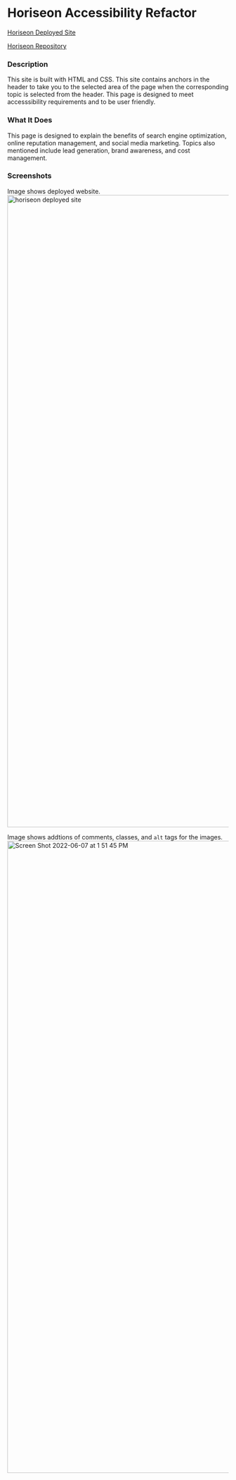 # Horiseon Accessibility Refactor
 [Horiseon Deployed Site](https://jessicam04.github.io/horiseonRefactorMod1/)

 [Horiseon Repository](https://github.com/JessicaM04/horiseonRefactorMod1)


### Description

  This site is built with HTML and CSS.  This site contains anchors in the header to take you to the selected area of the page when the corresponding topic is selected from the header.  This page is designed to meet accesssibility requirements and to be user friendly.

### What It Does
  
  This page is designed to explain the benefits of search engine optimization, online reputation management, and social media marketing.  Topics also mentioned include lead generation, brand awareness, and cost management.

### Screenshots

  Image shows deployed website.
  <img width="1440" alt="horiseon deployed site" src="https://user-images.githubusercontent.com/103011054/172698845-b6f85010-15ce-4604-b9d4-975dc494d49f.png">
  
  Image shows addtions of comments, classes, and `alt` tags for the images.
<img width="1440" alt="Screen Shot 2022-06-07 at 1 51 45 PM" src="https://user-images.githubusercontent.com/103011054/172449782-5cf925fb-ba12-4465-ab8f-83688a2e943e.png">

